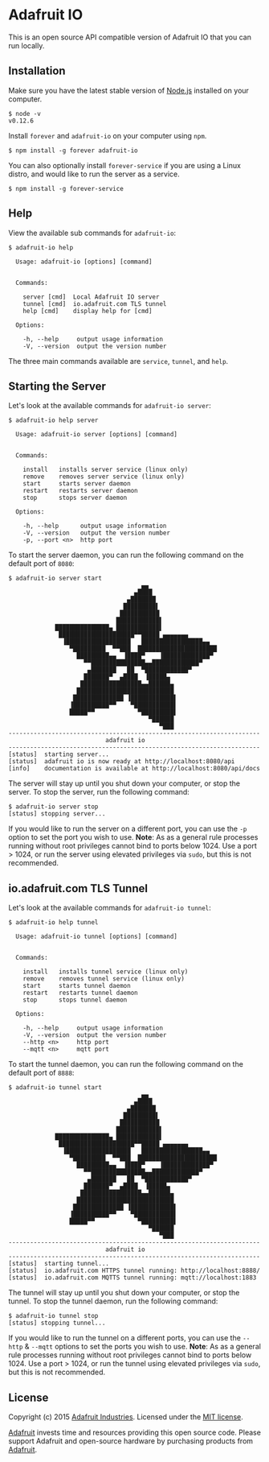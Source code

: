 # Adafruit IO
This is an open source API compatible version of Adafruit IO that you can run locally.

## Installation
Make sure you have the latest stable version of [Node.js][3] installed on your computer.

```console
$ node -v
v0.12.6
```
Install `forever` and `adafruit-io` on your computer using `npm`.

```console
$ npm install -g forever adafruit-io
```

You can also optionally install `forever-service` if you are using a Linux distro, and would like to run the server as a service.

```console
$ npm install -g forever-service
```

## Help
View the available sub commands for `adafruit-io`:

```console
$ adafruit-io help

  Usage: adafruit-io [options] [command]


  Commands:

    server [cmd]  Local Adafruit IO server
    tunnel [cmd]  io.adafruit.com TLS tunnel
    help [cmd]    display help for [cmd]

  Options:

    -h, --help     output usage information
    -V, --version  output the version number
```

The three main commands available are `service`, `tunnel`, and `help`.

## Starting the Server
Let's look at the available commands for `adafruit-io server`:

```console
$ adafruit-io help server

  Usage: adafruit-io server [options] [command]


  Commands:

    install   installs server service (linux only)
    remove    removes server service (linux only)
    start     starts server daemon
    restart   restarts server daemon
    stop      stops server daemon

  Options:

    -h, --help      output usage information
    -V, --version   output the version number
    -p, --port <n>  http port
```

To start the server daemon, you can run the following command on the default port of `8080`:
```console
$ adafruit-io server start
                                     ▄▄
                                   ▄████
                                 ▄███████
                                █████████▌
                               ███████████
                              ████████████▌
             ███████████████▄ ████████████▌
              █████████████████████▀▀█████ ▄▄▄▄▄▄▄
               ▐██████████████████   █████████████████▄▄
                 ▀█████████  ▀▀███  ██████████████████████
                   █████████▄▄  ▐████▀    ▐█████████████▀
                     ▀▀███████████████▄▄█████████████▀
                      ▄███████   ██  ▀████████████▀
                     ███████▀  ▄████  ▐█████▄
                    █████████████████▄▄██████▄
                   ███████████████████████████
                  ██████████████ ▐████████████▌
                 ▐██████████▀▀    ▀███████████▌
                 █████▀▀            ▀█████████▌
                                       ▀██████
                                          ▀███
----------------------------------------------------------------------
                           adafruit io
----------------------------------------------------------------------
[status]  starting server...
[status]  adafruit io is now ready at http://localhost:8080/api
[info]    documentation is available at http://localhost:8080/api/docs
```
The server will stay up until you shut down your computer, or stop the server.
To stop the server, run the following command:

```console
$ adafruit-io server stop
[status] stopping server...
```

If you would like to run the server on a different port, you can use the `-p` option
to set the port you wish to use. **Note**: As as a general rule processes running
without root privileges cannot bind to ports below 1024. Use a port > 1024, or run
the server using elevated privileges via `sudo`, but this is not recommended.

## io.adafruit.com TLS Tunnel
Let's look at the available commands for `adafruit-io tunnel`:

```console
$ adafruit-io help tunnel

  Usage: adafruit-io tunnel [options] [command]


  Commands:

    install   installs tunnel service (linux only)
    remove    removes tunnel service (linux only)
    start     starts tunnel daemon
    restart   restarts tunnel daemon
    stop      stops tunnel daemon

  Options:

    -h, --help     output usage information
    -V, --version  output the version number
    --http <n>     http port
    --mqtt <n>     mqtt port
```

To start the tunnel daemon, you can run the following command on the default port of `8888`:
```console
$ adafruit-io tunnel start
                                     ▄▄
                                   ▄████
                                 ▄███████
                                █████████▌
                               ███████████
                              ████████████▌
             ███████████████▄ ████████████▌
              █████████████████████▀▀█████ ▄▄▄▄▄▄▄
               ▐██████████████████   █████████████████▄▄
                 ▀█████████  ▀▀███  ██████████████████████
                   █████████▄▄  ▐████▀    ▐█████████████▀
                     ▀▀███████████████▄▄█████████████▀
                      ▄███████   ██  ▀████████████▀
                     ███████▀  ▄████  ▐█████▄
                    █████████████████▄▄██████▄
                   ███████████████████████████
                  ██████████████ ▐████████████▌
                 ▐██████████▀▀    ▀███████████▌
                 █████▀▀            ▀█████████▌
                                       ▀██████
                                          ▀███
----------------------------------------------------------------------
                           adafruit io
----------------------------------------------------------------------
[status]  starting tunnel...
[status]  io.adafruit.com HTTPS tunnel running: http://localhost:8888/
[status]  io.adafruit.com MQTTS tunnel running: mqtt://localhost:1883
```

The tunnel will stay up until you shut down your computer, or stop the tunnel.
To stop the tunnel daemon, run the following command:

```console
$ adafruit-io tunnel stop
[status] stopping tunnel...
```

If you would like to run the tunnel on a different ports, you can use the `--http` & `--mqtt` options
to set the ports you wish to use. **Note**: As as a general rule processes running
without root privileges cannot bind to ports below 1024. Use a port > 1024, or run
the tunnel using elevated privileges via `sudo`, but this is not recommended.

## License
Copyright (c) 2015 [Adafruit Industries](https://adafruit.com). Licensed under the [MIT license](/LICENSE?raw=true).

[Adafruit](https://adafruit.com) invests time and resources providing this open source code. Please support Adafruit and open-source hardware by purchasing products from [Adafruit](https://adafruit.com).

[1]: https://github.com/swagger-api/swagger-codegen
[2]: https://io.adafruit.com/api/docs/
[3]: https://github.com/swagger-api/swagger-codegen#build-and-run-using-docker
[4]: https://raw.githubusercontent.com/adafruit/io-swagger-templates
